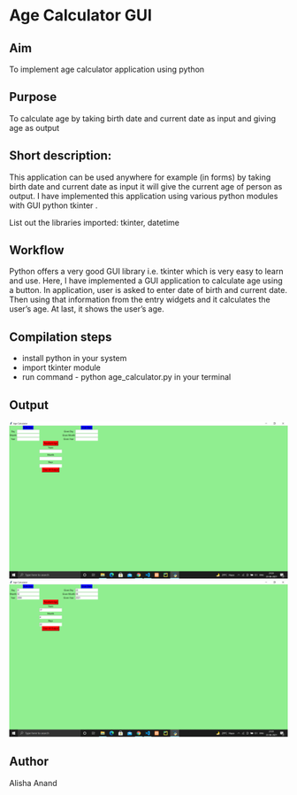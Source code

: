 # Age Calculator GUI

## Aim
To implement age calculator application using python

## Purpose
To calculate age by taking birth date and current date as input and giving age as output

## Short description:
This application can be used anywhere for example (in forms) by taking birth date and current date as input it will give the current age of person as output.
I have implemented this application using various python modules with GUI python tkinter .

List out the libraries imported: tkinter, datetime

## Workflow
Python offers a very good GUI library i.e. tkinter which is very easy to learn and use.
Here, I have implemented a GUI application to calculate age using a button.
In application, user is asked to enter date of birth and current date.
Then using that information from the entry widgets and it calculates the user’s age.
At last, it shows the user’s age.

## Compilation steps

* install python in your system
* import tkinter module
* run command - python age_calculator.py in your terminal


## Output
![GUI](Images/sample.png)
![GUI](Images/output.png)




## Author
Alisha Anand


